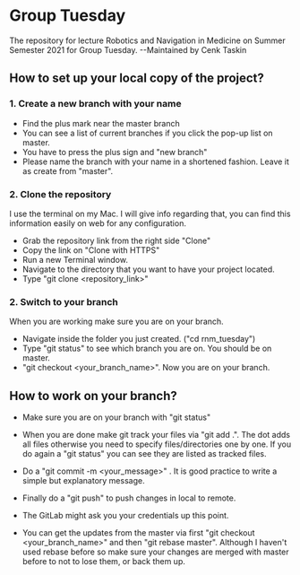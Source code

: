 # Group Tuesday

The repository for lecture Robotics and Navigation in Medicine on Summer Semester 2021 for Group Tuesday. 
--Maintained by Cenk Taskin

## How to set up your local copy of the project? 
### 1. Create a new branch with your name
- Find the plus mark near the master branch
- You can see a list of current branches if you click the pop-up list on master.
- You have to press the plus sign and "new branch"
- Please name the branch with your name in a shortened fashion. Leave it as create from "master".

### 2. Clone the repository
I use the terminal on my Mac. I will give info regarding that, you can find this information easily on web for any configuration.
- Grab the repository link from the right side "Clone" 
- Copy the link on "Clone with HTTPS" 
- Run a new Terminal window.
- Navigate to the directory that you want to have your project located.
- Type "git clone <repository_link>"

### 2. Switch to your branch
When you are working make sure you are on your branch.
- Navigate inside the folder you just created. ("cd rnm_tuesday")
- Type "git status" to see which branch you are on. You should be on master.
- "git checkout <your_branch_name>". Now you are on your branch.

## How to work on your branch?
- Make sure you are on your branch with "git status"
- When you are done make git track your files via "git add .". The dot adds all files otherwise you need to specify files/directories one by one. If you do again a "git status" you can see they are listed as tracked files.
- Do a "git commit -m <your_message>" . It is good practice to write a simple but explanatory message.
- Finally do a "git push" to push changes in local to remote. 
- The GitLab might ask you your credentials up this point. 

- You can get the updates from the master via first "git checkout <your_branch_name>" and then "git rebase master". Although I haven't used rebase before so make sure your changes are merged with master before to not to lose them, or back them up.


